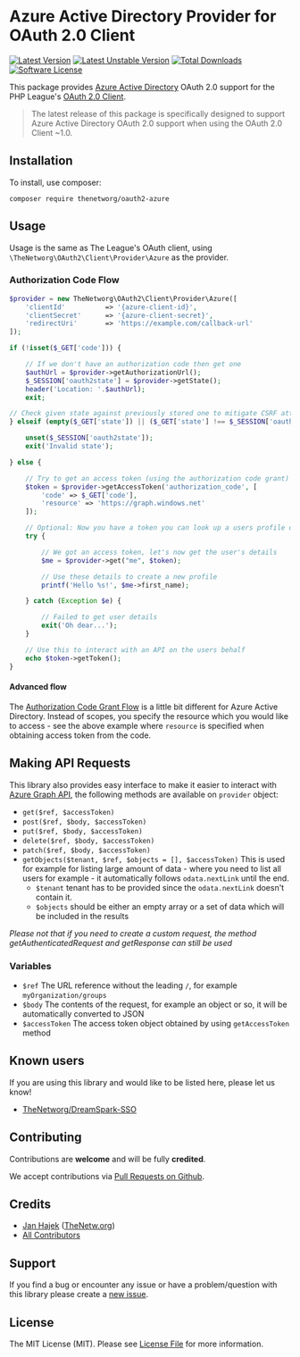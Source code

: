 # Azure Active Directory Provider for OAuth 2.0 Client
[![Latest Version](https://img.shields.io/github/release/thenetworg/oauth2-azure.svg?style=flat-square)](https://github.com/thenetworg/oauth2-azure/releases)
[![Latest Unstable Version](https://img.shields.io/packagist/vpre/thenetworg/oauth2-azure.svg?label=pre-release&style=flat-square)](https://packagist.org/packages/thenetworg/oauth2-azure)
[![Total Downloads](https://img.shields.io/packagist/dt/thenetworg/oauth2-azure.svg?style=flat-square)](https://packagist.org/packages/thenetworg/oauth2-azure)
[![Software License](https://img.shields.io/packagist/l/thenetworg/oauth2-azure.svg?style=flat-square)](LICENSE.md)

This package provides [Azure Active Directory](https://azure.microsoft.com/en-us/services/active-directory/) OAuth 2.0 support for the PHP League's [OAuth 2.0 Client](https://github.com/thephpleague/oauth2-client).

> The latest release of this package is specifically designed to support Azure Active Directory OAuth 2.0 support when using the OAuth 2.0 Client ~1.0.

## Installation

To install, use composer:

```
composer require thenetworg/oauth2-azure
```

## Usage

Usage is the same as The League's OAuth client, using `\TheNetworg\OAuth2\Client\Provider\Azure` as the provider.

### Authorization Code Flow

```php
$provider = new TheNetworg\OAuth2\Client\Provider\Azure([
    'clientId'          => '{azure-client-id}',
    'clientSecret'      => '{azure-client-secret}',
    'redirectUri'       => 'https://example.com/callback-url'
]);

if (!isset($_GET['code'])) {

    // If we don't have an authorization code then get one
    $authUrl = $provider->getAuthorizationUrl();
    $_SESSION['oauth2state'] = $provider->getState();
    header('Location: '.$authUrl);
    exit;

// Check given state against previously stored one to mitigate CSRF attack
} elseif (empty($_GET['state']) || ($_GET['state'] !== $_SESSION['oauth2state'])) {

    unset($_SESSION['oauth2state']);
    exit('Invalid state');

} else {

    // Try to get an access token (using the authorization code grant)
    $token = $provider->getAccessToken('authorization_code', [
        'code' => $_GET['code'],
        'resource' => 'https://graph.windows.net'
    ]);

    // Optional: Now you have a token you can look up a users profile data
    try {

        // We got an access token, let's now get the user's details
        $me = $provider->get("me", $token);

        // Use these details to create a new profile
        printf('Hello %s!', $me->first_name);

    } catch (Exception $e) {

        // Failed to get user details
        exit('Oh dear...');
    }

    // Use this to interact with an API on the users behalf
    echo $token->getToken();
}
```

#### Advanced flow

The [Authorization Code Grant Flow](https://msdn.microsoft.com/en-us/library/azure/dn645542.aspx) is a little bit different for Azure Active Directory. Instead of scopes, you specify the resource which you would like to access - see the above example where `resource` is specified when obtaining access token from the code.

## Making API Requests

This library also provides easy interface to make it easier to interact with [Azure Graph API](https://msdn.microsoft.com/en-us/library/azure/hh974476.aspx), the following methods are available on `provider` object:

- `get($ref, $accessToken)`
- `post($ref, $body, $accessToken)`
- `put($ref, $body, $accessToken)`
- `delete($ref, $body, $accessToken)`
- `patch($ref, $body, $accessToken)`
- `getObjects($tenant, $ref, $objects = [], $accessToken)` This is used for example for listing large amount of data - where you need to list all users for example - it automatically follows `odata.nextLink` until the end.
  - `$tenant` tenant has to be provided since the `odata.nextLink` doesn't contain it.
  - `$objects` should be either an empty array or a set of data which will be included in the results 

*Please not that if you need to create a custom request, the method getAuthenticatedRequest and getResponse can still be used*

### Variables
- `$ref` The URL reference without the leading `/`, for example `myOrganization/groups`
- `$body` The contents of the request, for example an object or so, it will be automatically converted to JSON
- `$accessToken` The access token object obtained by using `getAccessToken` method

## Known users
If you are using this library and would like to be listed here, please let us know!
- [TheNetworg/DreamSpark-SSO](https://github.com/thenetworg/dreamspark-sso)

## Contributing
Contributions are **welcome** and will be fully **credited**.

We accept contributions via [Pull Requests on Github](https://github.com/thenetworg/oauth2-azure).


## Credits
- [Jan Hajek](https://github.com/hajekj) ([TheNetw.org](https://thenetw.org))
- [All Contributors](https://github.com/thenetworg/oauth2-azure/contributors)

## Support
If you find a bug or encounter any issue or have a problem/question with this library please create a [new issue](https://github.com/TheNetworg/oauth2-azure/issues).

## License
The MIT License (MIT). Please see [License File](https://github.com/thenetworg/oauth2-azure/blob/master/LICENSE) for more information.